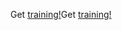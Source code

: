 <span data-ttu-id="40f39-101">Get [training!](/learn/browse/?products=dynamics-business-central)</span><span class="sxs-lookup"><span data-stu-id="40f39-101">Get [training!](/learn/browse/?products=dynamics-business-central)</span></span>
